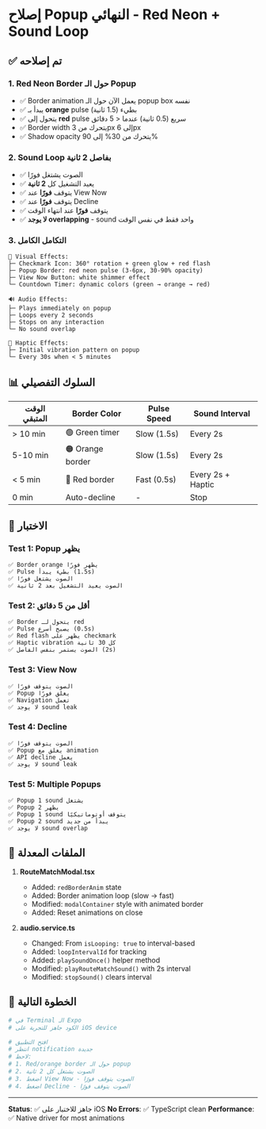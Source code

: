 # إصلاح Popup النهائي - Red Neon + Sound Loop

## ✅ تم إصلاحه

### 1. Red Neon Border حول الـ Popup
- ✅ Border animation يعمل الآن حول الـ popup box نفسه
- ✅ يبدأ بـ **orange** pulse بطيء (1.5 ثانية)
- ✅ يتحول إلى **red** pulse سريع (0.5 ثانية) عندما < 5 دقائق
- ✅ Border width يتحرك من 3px إلى 6px
- ✅ Shadow opacity يتحرك من 30% إلى 90%

### 2. Sound Loop بفاصل 2 ثانية
- ✅ الصوت يشتغل فورًا
- ✅ يعيد التشغيل كل **2 ثانية**
- ✅ يتوقف **فورًا** عند View Now
- ✅ يتوقف **فورًا** عند Decline
- ✅ يتوقف **فورًا** عند انتهاء الوقت
- ✅ **لا يوجد overlapping** - sound واحد فقط في نفس الوقت

### 3. التكامل الكامل
```
🎨 Visual Effects:
├─ Checkmark Icon: 360° rotation + green glow + red flash
├─ Popup Border: red neon pulse (3-6px, 30-90% opacity)
├─ View Now Button: white shimmer effect
└─ Countdown Timer: dynamic colors (green → orange → red)

🔊 Audio Effects:
├─ Plays immediately on popup
├─ Loops every 2 seconds
├─ Stops on any interaction
└─ No sound overlap

📳 Haptic Effects:
├─ Initial vibration pattern on popup
└─ Every 30s when < 5 minutes
```

## 📊 السلوك التفصيلي

| الوقت المتبقي | Border Color | Pulse Speed | Sound Interval |
|---------------|--------------|-------------|----------------|
| > 10 min | 🟢 Green timer | Slow (1.5s) | Every 2s |
| 5-10 min | 🟠 Orange border | Slow (1.5s) | Every 2s |
| < 5 min | 🔴 Red border | Fast (0.5s) | Every 2s + Haptic |
| 0 min | Auto-decline | - | Stop |

## 🧪 الاختبار

### Test 1: Popup يظهر
```
✅ Border orange يظهر فورًا
✅ Pulse بطيء يبدأ (1.5s)
✅ الصوت يشتغل فورًا
✅ الصوت يعيد التشغيل بعد 2 ثانية
```

### Test 2: أقل من 5 دقائق
```
✅ Border يتحول لـ red
✅ Pulse يصبح أسرع (0.5s)
✅ Red flash يظهر على checkmark
✅ Haptic vibration كل 30 ثانية
✅ الصوت يستمر بنفس الفاصل (2s)
```

### Test 3: View Now
```
✅ الصوت يتوقف فورًا
✅ Popup يغلق فورًا
✅ Navigation تعمل
✅ لا يوجد sound leak
```

### Test 4: Decline
```
✅ الصوت يتوقف فورًا
✅ Popup يغلق مع animation
✅ API decline يعمل
✅ لا يوجد sound leak
```

### Test 5: Multiple Popups
```
✅ Popup 1 sound يشتغل
✅ Popup 2 يظهر
✅ Popup 1 sound يتوقف أوتوماتيكيًا
✅ Popup 2 sound يبدأ من جديد
✅ لا يوجد sound overlap
```

## 📁 الملفات المعدلة

1. **RouteMatchModal.tsx**
   - Added: `redBorderAnim` state
   - Added: Border animation loop (slow → fast)
   - Modified: `modalContainer` style with animated border
   - Added: Reset animations on close

2. **audio.service.ts**
   - Changed: From `isLooping: true` to interval-based
   - Added: `loopIntervalId` for tracking
   - Added: `playSoundOnce()` helper method
   - Modified: `playRouteMatchSound()` with 2s interval
   - Modified: `stopSound()` clears interval

## 🚀 الخطوة التالية

```bash
# في Terminal الـ Expo
# الكود جاهز للتجربة على iOS device

# افتح التطبيق
# انتظر notification جديدة
# لاحظ:
# 1. Red/orange border حول الـ popup
# 2. الصوت يشتغل كل 2 ثانية
# 3. اضغط View Now - الصوت يتوقف فورًا
# 4. اضغط Decline - الصوت يتوقف فورًا
```

---

**Status**: ✅ جاهز للاختبار على iOS
**No Errors**: ✅ TypeScript clean
**Performance**: ✅ Native driver for most animations

